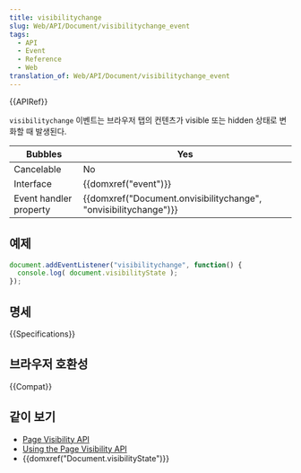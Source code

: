 ```yaml
---
title: visibilitychange
slug: Web/API/Document/visibilitychange_event
tags:
  - API
  - Event
  - Reference
  - Web
translation_of: Web/API/Document/visibilitychange_event
---
```

{{APIRef}}

`visibilitychange` 이벤트는 브라우저 탭의 컨텐츠가 visible 또는 hidden 상태로 변화할 때 발생된다.

| Bubbles                | Yes                                                                                  |
| ---------------------- | ------------------------------------------------------------------------------------ |
| Cancelable             | No                                                                                   |
| Interface              | {{domxref("event")}}                                                         |
| Event handler property | {{domxref("Document.onvisibilitychange", "onvisibilitychange")}} |

## 예제

```js
document.addEventListener("visibilitychange", function() {
  console.log( document.visibilityState );
});
```

## 명세

{{Specifications}}

## 브라우저 호환성

{{Compat}}

## 같이 보기

- [Page Visibility API](/ko/docs/Web/API/Page_Visibility_API)
- [Using the Page Visibility API](/ko/docs/DOM/Using_the_Page_Visibility_API "DOM/Using_the_Page_Visibility_API")
- {{domxref("Document.visibilityState")}}

